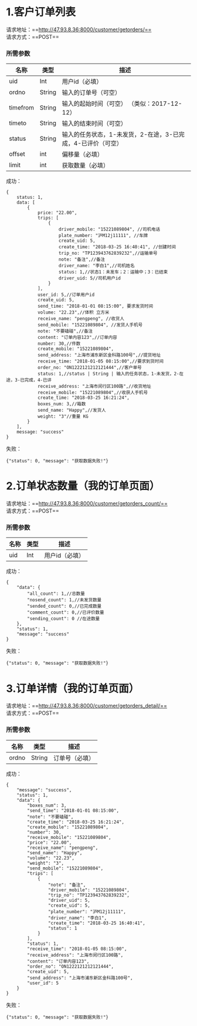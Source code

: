 # 1.客户订单列表
请求地址：==http://47.93.8.36:8000/customer/getorders/==  
请求方式：==POST==  


### 所需参数

名称 | 类型 | 描述
------- | ---------- | ------------- 
uid | Int | 用户id（必填）
ordno | String | 输入的订单号（可空）
timefrom | String | 输入的起始时间（可空） （类似：2017-12-12）
timeto | String | 输入的结束时间（可空） 
status | String | 输入的任务状态，1-未发货，2-在途，3-已完成，4-已评价（可空） 
offset | int | 偏移量（必填） 
limit | int |获取数量（必填）

成功：
```
{
    status: 1,
    data: [
    	{
            price: "22.00",
            trips: [
                {
                    driver_mobile: "15221089804", //司机电话
                    plate_number: "沪M12j11111", //车牌
                    create_uid: 5,
                    create_time: "2018-03-25 16:40:41", //创建时间
                    trip_no: "TP123943762839232",//运输单号
                    note: "备注",//备注
                    driver_name: "李白1",//司机姓名
                    status: 1,//状态1：未发车；2：运输中；3：已结束
                    driver_uid: 5//司机用户id
                }
            ],
            user_id: 5,//订单用户id
            create_uid: 5,
            send_time: "2018-01-01 08:15:00", 要求发货时间
            volume: "22.23",//体积 立方米
            receive_name: "pengpeng", //收货人
            send_mobile: "15221089804", //发货人手机号
            note: "不要磕碰",//备注
            content: "订单内容123",//订单内容
            number: 30,//件数
            create_mobile: "15221089804",
            send_address: "上海市浦东新区金科路100号",//提货地址
            receive_time: "2018-01-05 08:15:00",//要求到货时间
            order_no: "ON1222121212121444",//客户单号
            status: 1,//status | String | 输入的任务状态，1-未发货，2-在途，3-已完成，4-已评
            receive_address: "上海市闵行区100路",//收货地址
            receive_mobile: "15221089804",//收获人手机号
            create_time: "2018-03-25 16:21:24",
            boxes_num: 3,//箱数
            send_name: "Happy",//发货人
            weight: "3"//重量 KG
    	}
    ],
    message: "success"
}
```

失败：

```
{"status": 0, "message": "获取数据失败!"}
```
# 2.订单状态数量（我的订单页面）
请求地址：==http://47.93.8.36:8000/customer/getorders_count/==  
请求方式：==POST==  


### 所需参数
名称 | 类型 | 描述
------- | ------------- | -------------
uid | Int | 用户id（必填）

成功：
```
{
    "data": {
        "all_count": 1,//总数量
        "nosend_count": 1,//未发货数量
        "sended_count": 0,//已完成数量
        "comment_count": 0,//已评价数量
        "sending_count": 0 //在途数量
    },
    "status": 1,
    "message": "success"
}
```

失败：

```
{"status": 0, "message": "获取数据失败!"}
```

# 3.订单详情（我的订单页面）
请求地址：==http://47.93.8.36:8000/customer/getorders_detail/==  
请求方式：==POST==  


### 所需参数
名称 | 类型 | 描述
---------- | --------------- | ------------ 
ordno | String | 订单号（必填）

成功：
```
{
    "message": "success",
    "status": 1,
    "data": {
        "boxes_num": 3,
        "send_time": "2018-01-01 08:15:00",
        "note": "不要磕碰",
        "create_time": "2018-03-25 16:21:24",
        "create_mobile": "15221089804",
        "number": 30,
        "receive_mobile": "15221089804",
        "price": "22.00",
        "receive_name": "pengpeng",
        "send_name": "Happy",
        "volume": "22.23",
        "weight": "3",
        "send_mobile": "15221089804",
        "trips": [
            {
                "note": "备注",
                "driver_mobile": "15221089804",
                "trip_no": "TP123943762839232",
                "driver_uid": 5,
                "create_uid": 5,
                "plate_number": "沪M12j11111",
                "driver_name": "李白1",
                "create_time": "2018-03-25 16:40:41",
                "status": 1
            }
        ],
        "status": 1,
        "receive_time": "2018-01-05 08:15:00",
        "receive_address": "上海市闵行区100路",
        "content": "订单内容123",
        "order_no": "ON1222121212121444",
        "create_uid": 5,
        "send_address": "上海市浦东新区金科路100号",
        "user_id": 5
    }
}
```

失败：

```
{"status": 0, "message": "获取数据失败!"}
```